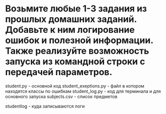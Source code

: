 # Возьмите любые 1-3 задания из прошлых домашних заданий. Добавьте к ним логирование ошибок и полезной информации. Также реализуйте возможность запуска из командной строки с передачей параметров.

student.py - основной код
student_exeptions.py  - файл в котором находятся классы по ошибкам
student_log.py - код для терминала и для основного запуска
subjects.csv  - список  предметов

studentlog -  куда записываются логи 
